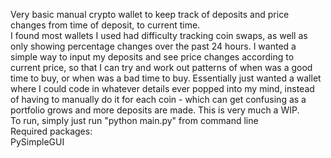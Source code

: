 Very basic manual crypto wallet to keep track of deposits and price changes from time of deposit, to current time.  
I found most wallets I used had difficulty tracking coin swaps, as well as only showing percentage changes over the past 24 hours. I wanted a simple way to input my deposits and see price changes according to current price, so that I can try and work out patterns of when was a good time to buy, or when was a bad time to buy. Essentially just wanted a wallet where I could code in whatever details ever popped into my mind, instead of having to manually do it for each coin - which can get confusing as a portfolio grows and more deposits are made.
This is very much a WIP.  
To run, simply just run "python main.py" from command line  
Required packages:  
    PySimpleGUI